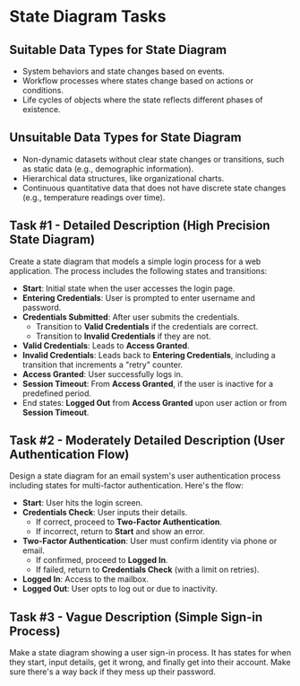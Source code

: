 
# State Diagram Tasks

## Suitable Data Types for State Diagram
- System behaviors and state changes based on events.
- Workflow processes where states change based on actions or conditions.
- Life cycles of objects where the state reflects different phases of existence.

## Unsuitable Data Types for State Diagram
- Non-dynamic datasets without clear state changes or transitions, such as static data (e.g., demographic information).
- Hierarchical data structures, like organizational charts.
- Continuous quantitative data that does not have discrete state changes (e.g., temperature readings over time).

## Task #1 - Detailed Description (High Precision State Diagram)
Create a state diagram that models a simple login process for a web application. The process includes the following states and transitions:
- **Start**: Initial state when the user accesses the login page.
- **Entering Credentials**: User is prompted to enter username and password.
- **Credentials Submitted**: After user submits the credentials.
  - Transition to **Valid Credentials** if the credentials are correct.
  - Transition to **Invalid Credentials** if they are not.
- **Valid Credentials**: Leads to **Access Granted**.
- **Invalid Credentials**: Leads back to **Entering Credentials**, including a transition that increments a "retry" counter.
- **Access Granted**: User successfully logs in.
- **Session Timeout**: From **Access Granted**, if the user is inactive for a predefined period.
- End states: **Logged Out** from **Access Granted** upon user action or from **Session Timeout**.

## Task #2 - Moderately Detailed Description (User Authentication Flow)
Design a state diagram for an email system's user authentication process including states for multi-factor authentication. Here's the flow:
- **Start**: User hits the login screen.
- **Credentials Check**: User inputs their details.
  - If correct, proceed to **Two-Factor Authentication**.
  - If incorrect, return to **Start** and show an error.
- **Two-Factor Authentication**: User must confirm identity via phone or email.
  - If confirmed, proceed to **Logged In**.
  - If failed, return to **Credentials Check** (with a limit on retries).
- **Logged In**: Access to the mailbox.
- **Logged Out**: User opts to log out or due to inactivity.

## Task #3 - Vague Description (Simple Sign-in Process)
Make a state diagram showing a user sign-in process. It has states for when they start, input details, get it wrong, and finally get into their account. Make sure there's a way back if they mess up their password.
